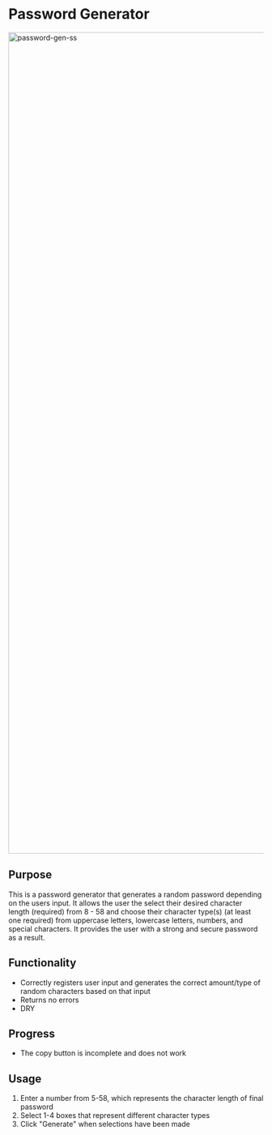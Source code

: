 # Password Generator
<img width="1621" alt="password-gen-ss" src="https://user-images.githubusercontent.com/49658803/95154904-c25ed780-0747-11eb-9f0a-d7775b70afca.png">

## Purpose
This is a password generator that generates a random password depending on the users input. It allows the user the select their desired character length (required) from 8 - 58 and choose their character type(s) (at least one required) from uppercase letters, lowercase letters, numbers, and special characters. It provides the user with a strong and secure password as a result.

## Functionality 
- Correctly registers user input and generates the correct amount/type of random characters based on that input
- Returns no errors
- DRY

## Progress
- The copy button is incomplete and does not work

## Usage
1. Enter a number from 5-58, which represents the character length of final password
2. Select 1-4 boxes that represent different character types
3. Click "Generate" when selections have been made
